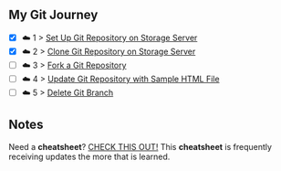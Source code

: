 ## My Git Journey

- [x] ☁️ 1 > [Set Up Git Repository on Storage Server](001/README.md)
- [x] ☁️ 2 > [Clone Git Repository on Storage Server](002/README.md)
- [ ] ☁️ 3 > [Fork a Git Repository](003/README.md)
- [ ] ☁️ 4 > [Update Git Repository with Sample HTML File](004/README.md)
- [ ] ☁️ 5 > [Delete Git Branch](005/README.md)

## Notes
Need a **cheatsheet**? [CHECK THIS OUT!](NOTES.md) This **cheatsheet** is frequently receiving updates the more that is learned.  
